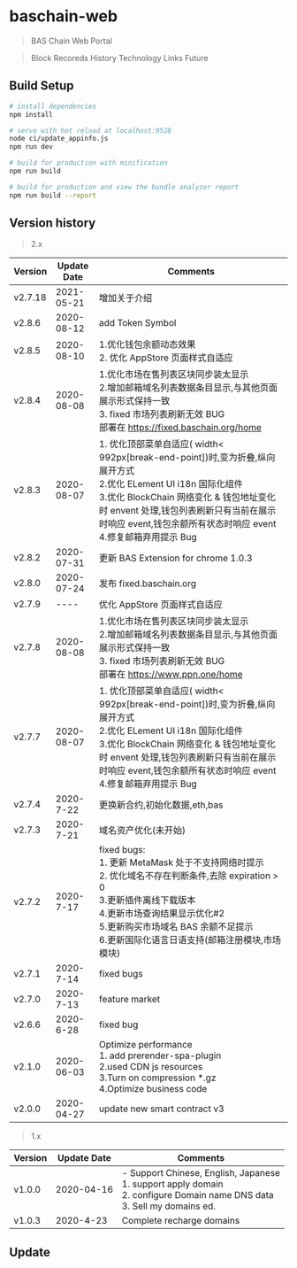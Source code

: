 # baschain-web

> BAS Chain Web Portal

> Block Recoreds History Technology Links Future

## Build Setup

```bash
# install dependencies
npm install

# serve with hot reload at localhost:9528
node ci/update_appinfo.js
npm run dev

# build for production with minification
npm run build

# build for production and view the bundle analyzer report
npm run build --report
```

## Version history

> 2.x

| Version | Update Date | Comments                                                                                                                                                                                                                                                                         |
| ------- | ----------- | -------------------------------------------------------------------------------------------------------------------------------------------------------------------------------------------------------------------------------------------------------------------------------- |
| v2.7.18 | 2021-05-21  | 增加关于介绍 <br>                                                                                                                                                                                                                                                                |
| v2.8.6  | 2020-08-12  | add Token Symbol <br>                                                                                                                                                                                                                                                            |
| v2.8.5  | 2020-08-10  | 1.优化钱包余额动态效果<br> 2. 优化 AppStore 页面样式自适应<br>                                                                                                                                                                                                                   |
| v2.8.4  | 2020-08-08  | 1.优化市场在售列表区块同步装太显示 <br> 2.增加邮箱域名列表数据条目显示,与其他页面展示形式保持一致<br> 3. fixed 市场列表刷新无效 BUG <br> 部署在 https://fixed.baschain.org/home <br>                                                                                             |
| v2.8.3  | 2020-08-07  | 1. 优化顶部菜单自适应( width< 992px[break-end-point])时,变为折叠,纵向展开方式<br> 2.优化 ELement UI i18n 国际化组件 <br> 3.优化 BlockChain 网络变化 & 钱包地址变化时 envent 处理,钱包列表刷新只有当前在展示时响应 event,钱包余额所有状态时响应 event <br> 4.修复邮箱弃用提示 Bug |
| v2.8.2  | 2020-07-31  | 更新 BAS Extension for chrome 1.0.3 <br>                                                                                                                                                                                                                                         |
| v2.8.0  | 2020-07-24  | 发布 fixed.baschain.org                                                                                                                                                                                                                                                          | 1. MetaMask v8 升级 + web3js <br> 2.更换新合约,初始化数据,eth,bas<br> |
| v2.7.9  | ----        | 优化 AppStore 页面样式自适应<br>                                                                                                                                                                                                                                                 |
| v2.7.8  | 2020-08-08  | 1.优化市场在售列表区块同步装太显示 <br> 2.增加邮箱域名列表数据条目显示,与其他页面展示形式保持一致<br> 3. fixed 市场列表刷新无效 BUG <br> 部署在 https://www.ppn.one/home <br>                                                                                                    |
| v2.7.7  | 2020-08-07  | 1. 优化顶部菜单自适应( width< 992px[break-end-point])时,变为折叠,纵向展开方式<br> 2.优化 ELement UI i18n 国际化组件 <br> 3.优化 BlockChain 网络变化 & 钱包地址变化时 envent 处理,钱包列表刷新只有当前在展示时响应 event,钱包余额所有状态时响应 event <br> 4.修复邮箱弃用提示 Bug |
| v2.7.4  | 2020-7-22   | 更换新合约,初始化数据,eth,bas                                                                                                                                                                                                                                                    | 访问地址:https://www.ppn.one <br> https://fixed.baschain.org <br> github 代码为旧合约 |
| v2.7.3  | 2020-7-21   | 域名资产优化(未开始)                                                                                                                                                                                                                                                             | 更新 Indexed 钱包账号域名,按钱包地址 + eth 网络区分存储 |
| v2.7.2  | 2020-7-17   | fixed bugs:<br> 1. 更新 MetaMask 处于不支持网络时提示 <br> 2. 优化域名不存在判断条件,去除 expiration > 0 <br> 3.更新插件离线下载版本 <br> 4.更新市场查询结果显示优化#2 <br> 5.更新购买市场域名 BAS 余额不足提示 <br> 6.更新国际化语言日语支持(邮箱注册模块,市场模块)             |
| v2.7.1  | 2020-7-14   | fixed bugs                                                                                                                                                                                                                                                                       |
| v2.7.0  | 2020-7-13   | feature market                                                                                                                                                                                                                                                                   |
| v2.6.6  | 2020-6-28   | fixed bug                                                                                                                                                                                                                                                                        |
| v2.1.0  | 2020-06-03  | Optimize performance <br> 1. add prerender-spa-plugin <br> 2.used CDN js resources <br> 3.Turn on compression \*.gz <br> 4.Optimize business code                                                                                                                                |
| v2.0.0  | 2020-04-27  | update new smart contract v3                                                                                                                                                                                                                                                     |

> 1.x

| Version | Update Date | Comments                                                                                                                           |
| ------- | ----------- | ---------------------------------------------------------------------------------------------------------------------------------- |
| v1.0.0  | 2020-04-16  | - Support Chinese, English, Japanese <br> 1. support apply domain <br>2. configure Domain name DNS data <br>3. Sell my domains ed. |
| v1.0.3  | 2020-4-23   | Complete recharge domains                                                                                                          |

## Update
